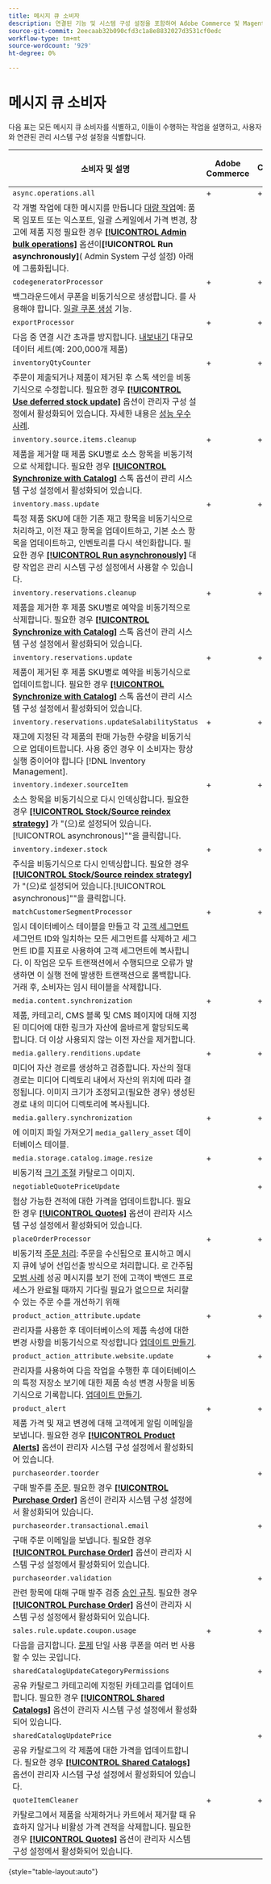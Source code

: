 ```yaml
---
title: 메시지 큐 소비자
description: 연결된 기능 및 시스템 구성 설정을 포함하여 Adobe Commerce 및 Magento Open Source 메시지 큐 소비자에 대해 알아봅니다.
source-git-commit: 2eecaab32b090cfd3c1a8e8832027d3531cf0edc
workflow-type: tm+mt
source-wordcount: '929'
ht-degree: 0%

---
```



# 메시지 큐 소비자

다음 표는 모든 메시지 큐 소비자를 식별하고, 이들이 수행하는 작업을 설명하고, 사용자와 연관된 관리 시스템 구성 설정을 식별합니다.

| 소비자 및 설명 | Adobe Commerce | Adobe Commerce과 B2B | Magento Open Source |
|----------------------------------------------------------------------------------------------------------------------------------------------------------------------------------------------------------------------------------------------------------------------------------------------------------------------------------------------------------------------------------------------------------------------------------------------------------------------------------------------------------------------------------------------|----------------|-------------------------|---------------------|
| `async.operations.all` | + | + | + |
| 각 개별 작업에 대한 메시지를 만듭니다 [대량 작업](https://developer.adobe.com/commerce/php/development/components/message-queues/bulk-operations/)예: 품목 임포트 또는 익스포트, 일괄 스케일에서 가격 변경, 창고에 제품 지정 필요한 경우 [**[!UICONTROL Admin bulk operations]**](https://docs.magento.com/user-guide/configuration/catalog/inventory.html?#admin-bulk-operations) 옵션이&#x200B;**[!UICONTROL Run asynchronously]**( Admin System 구성 설정) 아래에 그룹화됩니다. |  |  |  |
| `codegeneratorProcessor` | + | + | + |
| 백그라운드에서 쿠폰을 비동기식으로 생성합니다. 를 사용해야 합니다. [일괄 쿠폰 생성](https://experienceleague.adobe.com/docs/commerce-admin/marketing/promotions/cart-rules/price-rules-cart-coupon.html#method-2%3A-generate-a-batch-of-coupons) 기능. |  |  |  |
| `exportProcessor` | + | + | + |
| 다음 중 연결 시간 초과를 방지합니다. [내보내기](https://experienceleague.adobe.com/docs/commerce-admin/systems/data-transfer/data-export.html) 대규모 데이터 세트(예: 200,000개 제품) |  |  |  |
| `inventoryQtyCounter` | + | + |  |
| 주문이 제출되거나 제품이 제거된 후 스톡 색인을 비동기식으로 수정합니다. 필요한 경우 [**[!UICONTROL Use deferred stock update]**](https://docs.magento.com/user-guide/configuration/catalog/inventory.html#product-stock-options) 옵션이 관리자 구성 설정에서 활성화되어 있습니다. 자세한 내용은 [성능 우수 사례](https://experienceleague.adobe.com/docs/commerce-operations/performance-best-practices/configuration.html#deferred-stock-update). |  |  |  |
| `inventory.source.items.cleanup` | + | + | + |
| 제품을 제거할 때 제품 SKU별로 소스 항목을 비동기적으로 삭제합니다. 필요한 경우 [**[!UICONTROL Synchronize with Catalog]**](https://docs.magento.com/user-guide/configuration/catalog/inventory.html) 스톡 옵션이 관리 시스템 구성 설정에서 활성화되어 있습니다. |  |  |  |
| `inventory.mass.update` | + | + | + |
| 특정 제품 SKU에 대한 기존 재고 항목을 비동기식으로 처리하고, 이전 재고 항목을 업데이트하고, 기본 소스 항목을 업데이트하고, 인벤토리를 다시 색인화합니다. 필요한 경우 [**[!UICONTROL Run asynchronously]**](https://docs.magento.com/user-guide/configuration/catalog/inventory.html#admin-bulk-operations) 대량 작업은 관리 시스템 구성 설정에서 사용할 수 있습니다. |  |  |  |
| `inventory.reservations.cleanup` | + | + | + |
| 제품을 제거한 후 제품 SKU별로 예약을 비동기적으로 삭제합니다. 필요한 경우 [**[!UICONTROL Synchronize with Catalog]**](https://docs.magento.com/user-guide/configuration/catalog/inventory.html) 스톡 옵션이 관리 시스템 구성 설정에서 활성화되어 있습니다. |  |  |  |
| `inventory.reservations.update` | + | + | + |
| 제품이 제거된 후 제품 SKU별로 예약을 비동기식으로 업데이트합니다. 필요한 경우 [**[!UICONTROL Synchronize with Catalog]**](https://docs.magento.com/user-guide/configuration/catalog/inventory.html) 스톡 옵션이 관리 시스템 구성 설정에서 활성화되어 있습니다. |  |  |  |
| `inventory.reservations.updateSalabilityStatus` | + | + | + |
| 재고에 지정된 각 제품의 판매 가능한 수량을 비동기식으로 업데이트합니다. 사용 중인 경우 이 소비자는 항상 실행 중이어야 합니다 [!DNL Inventory Management]. |  |  |  |
| `inventory.indexer.sourceItem` | + | + | + |
| 소스 항목을 비동기식으로 다시 인덱싱합니다. 필요한 경우 [**[!UICONTROL Stock/Source reindex strategy]**](https://docs.magento.com/user-guide/configuration/catalog/inventory.html#inventory-indexer-settings) 가 &quot;(으)로 설정되어 있습니다.[!UICONTROL asynchronous]&quot;&quot;을 클릭합니다. |  |  |  |
| `inventory.indexer.stock` | + | + | + |
| 주식을 비동기식으로 다시 인덱싱합니다. 필요한 경우 [**[!UICONTROL Stock/Source reindex strategy]**](https://docs.magento.com/user-guide/configuration/catalog/inventory.html#inventory-indexer-settings) 가 &quot;(으)로 설정되어 있습니다.[!UICONTROL asynchronous]&quot;&quot;을 클릭합니다. |  |  |  |
| `matchCustomerSegmentProcessor` | + | + |  |
| 임시 데이터베이스 테이블을 만들고 각 [고객 세그먼트](https://docs.magento.com/user-guide/marketing/customer-segments.html) 세그먼트 ID와 일치하는 모든 세그먼트를 삭제하고 세그먼트 ID를 지표로 사용하여 고객 세그먼트에 복사합니다. 이 작업은 모두 트랜잭션에서 수행되므로 오류가 발생하면 이 실행 전에 발생한 트랜잭션으로 롤백합니다. 거래 후, 소비자는 임시 테이블을 삭제합니다. |  |  |  |
| `media.content.synchronization` | + | + | + |
| 제품, 카테고리, CMS 블록 및 CMS 페이지에 대해 지정된 미디어에 대한 링크가 자산에 올바르게 할당되도록 합니다. 더 이상 사용되지 않는 이전 자산을 제거합니다. |  |  |  |
| `media.gallery.renditions.update` | + | + | + |
| 미디어 자산 경로를 생성하고 검증합니다. 자산의 절대 경로는 미디어 디렉토리 내에서 자산의 위치에 따라 결정됩니다. 이미지 크기가 조정되고(필요한 경우) 생성된 경로 내의 미디어 디렉토리에 복사됩니다. |  |  |  |
| `media.gallery.synchronization` | + | + | + |
| 에 이미지 파일 가져오기 `media_gallery_asset` 데이터베이스 테이블. |  |  |  |
| `media.storage.catalog.image.resize` | + | + | + |
| 비동기적 [크기 조절](https://developer.adobe.com/commerce/frontend-core/guide/themes/configure/#resize-catalog-images) 카탈로그 이미지. |  |  |  |
| `negotiableQuotePriceUpdate` |  | + |  |
| 협상 가능한 견적에 대한 가격을 업데이트합니다. 필요한 경우 [**[!UICONTROL Quotes]**](https://docs.magento.com/user-guide/sales/quotes.html) 옵션이 관리자 시스템 구성 설정에서 활성화되어 있습니다. |  |  |  |
| `placeOrderProcessor` | + | + |  |
| 비동기적 [주문 처리](https://developer.adobe.com/commerce/php/module-reference/module-async-order/): 주문을 수신됨으로 표시하고 메시지 큐에 넣어 선입선출 방식으로 처리합니다. 로 간주됨 [모범 사례](../../implementation-playbook/best-practices/maintenance/order-processing-configuration.md) 성공 메시지를 보기 전에 고객이 백엔드 프로세스가 완료될 때까지 기다릴 필요가 없으므로 처리할 수 있는 주문 수를 개선하기 위해 |  |  |  |
| `product_action_attribute.update` | + | + | + |
| 관리자를 사용한 후 데이터베이스의 제품 속성에 대한 변경 사항을 비동기식으로 작성합니다 [업데이트 만들기](https://experienceleague.adobe.com/docs/commerce-admin/catalog/product-attributes/create/bulk-product-attribute-update.html). |  |  |  |
| `product_action_attribute.website.update` | + | + | + |
| 관리자를 사용하여 다음 작업을 수행한 후 데이터베이스의 특정 저장소 보기에 대한 제품 속성 변경 사항을 비동기식으로 기록합니다. [업데이트 만들기](https://experienceleague.adobe.com/docs/commerce-admin/catalog/product-attributes/create/bulk-product-attribute-update.html). |  |  |  |
| `product_alert` | + | + | + |
| 제품 가격 및 재고 변경에 대해 고객에게 알림 이메일을 보냅니다. 필요한 경우 [**[!UICONTROL Product Alerts]**](https://experienceleague.adobe.com/docs/commerce-admin/inventory/configuration/product-alerts/alert-setup.html) 옵션이 관리자 시스템 구성 설정에서 활성화되어 있습니다. |  |  |  |
| `purchaseorder.toorder` |  | + |  |
| 구매 발주를 [주문](https://docs.magento.com/user-guide/stores/b2b-purchase-order-flow.html#approval-rules). 필요한 경우 [**[!UICONTROL Purchase Order]**](https://experienceleague.adobe.com/docs/commerce-admin/b2b/purchase-orders/purchase-order-flow.html) 옵션이 관리자 시스템 구성 설정에서 활성화되어 있습니다. |  |  |  |
| `purchaseorder.transactional.email` |  | + |  |
| 구매 주문 이메일을 보냅니다. 필요한 경우 [**[!UICONTROL Purchase Order]**](https://experienceleague.adobe.com/docs/commerce-admin/b2b/purchase-orders/purchase-order-flow.html) 옵션이 관리자 시스템 구성 설정에서 활성화되어 있습니다. |  |  |  |
| `purchaseorder.validation` |  | + |  |
| 관련 항목에 대해 구매 발주 검증 [승인 규칙](https://docs.magento.com/user-guide/customers/account-dashboard-approval-rules.html). 필요한 경우 [**[!UICONTROL Purchase Order]**](https://experienceleague.adobe.com/docs/commerce-admin/b2b/purchase-orders/purchase-order-flow.html) 옵션이 관리자 시스템 구성 설정에서 활성화되어 있습니다. |  |  |  |
| `sales.rule.update.coupon.usage` | + | + | + |
| 다음을 금지합니다. [문제](https://experienceleague.adobe.com/docs/commerce-knowledge-base/kb/troubleshooting/miscellaneous/coupon-code-used-more-than-once-adobe-commerce.html) 단일 사용 쿠폰을 여러 번 사용할 수 있는 곳입니다. |  |  |  |
| `sharedCatalogUpdateCategoryPermissions` |  | + |  |
| 공유 카탈로그 카테고리에 지정된 카테고리를 업데이트합니다. 필요한 경우 [**[!UICONTROL Shared Catalogs]**](https://docs.magento.com/user-guide/catalog/catalog-shared.html) 옵션이 관리자 시스템 구성 설정에서 활성화되어 있습니다. |  |  |  |
| `sharedCatalogUpdatePrice` |  | + |  |
| 공유 카탈로그의 각 제품에 대한 가격을 업데이트합니다. 필요한 경우 [**[!UICONTROL Shared Catalogs]**](https://docs.magento.com/user-guide/catalog/catalog-shared.html) 옵션이 관리자 시스템 구성 설정에서 활성화되어 있습니다. |  |  |  |
| `quoteItemCleaner` | + | + |  |
| 카탈로그에서 제품을 삭제하거나 카트에서 제거할 때 유효하지 않거나 비활성 가격 견적을 삭제합니다. 필요한 경우 [**[!UICONTROL Quotes]**](https://docs.magento.com/user-guide/sales/quotes.html) 옵션이 관리자 시스템 구성 설정에서 활성화되어 있습니다. |  |  |  |

{style=&quot;table-layout:auto&quot;}
